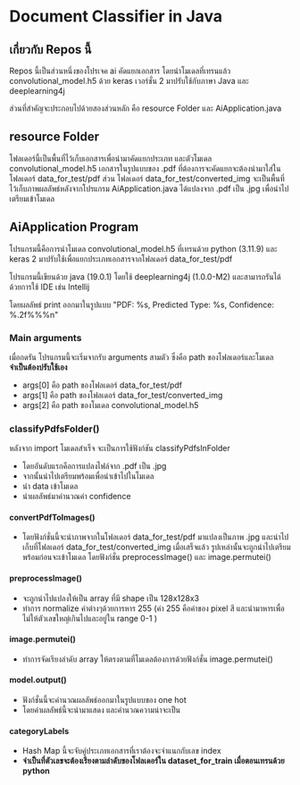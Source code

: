 # Document Classifier in Java
## เกี่ยวกับ Repos นี้
Repos นี้เป็นส่วนหนึ่งของโปรเจค ai คัดแยกเอกสาร โดยนำโมเดลที่เทรนแล้ว convolutional_model.h5 ด้วย keras เวอร์ชั่น 2 มาปรับใช้กับภาษา Java และ deeplearning4j

ส่วนที่สำคัญจะประกอบไปด้วยสองส่วนหลัก คือ resource Folder และ AiApplication.java 

## resource Folder
โฟลเดอร์นี้เป็นพื้นที่ไว้เก็บเอกสารเพื่อนำมาคัดแยกประเภท และตัวโมเดล convolutional_model.h5 
เอกสารในรูปแบบของ .pdf ที่ต้องการจะคัดแยกจะต้องนำมาใส่ใน โฟลเดอร์ data_for_test/pdf 
ส่วน โฟลเดอร์ data_for_test/converted_img จะเป็นพื้นที่ไว้เก็บภาพผลลัพธ์หลังจากโปรแกรม AiApplication.java ได้แปลงจาก .pdf เป็น .jpg เพื่อนำไปเตรียมเข้าโมเดล

## AiApplication Program
โปรแกรมนี้คือการนำโมเดล convolutional_model.h5 ที่เทรนด้วย python (3.11.9) และ keras 2 มาปรับใช้เพื่อแยกประเภทเอกสารจากโฟลเดอร์ data_for_test/pdf 

โปรแกรมนี้เขียนด้วย java (19.0.1) โดยใช้ deeplearning4j (1.0.0-M2) และสามารถรันได้ด้วยการใช้ IDE เช่น Intellij 

โดยผลลัพธ์ print ออกมาในรูปแบบ "PDF: %s, Predicted Type: %s, Confidence: %.2f%%%n"


### Main arguments
เมื่อกดรัน โปรแกรมนี้จะเริ่มจากรับ arguments สามตัว ซึ่งคือ path ของโฟลเดอร์และโมเดล **จำเป็นต้องปรับใช้เอง**
- args[0] คือ path ของโฟลเดอร์ data_for_test/pdf
- args[1] คือ path ของโฟลเดอร์ data_for_test/converted_img
- args[2] คือ path ของโมเดล convolutional_model.h5

### classifyPdfsFolder()
หลังจาก import โมเดลสำเร็จ จะเป็นการใช้ฟังก์ชัน classifyPdfsInFolder 
- โดยอันดับแรกคือการแปลงไฟล์จาก .pdf เป็น .jpg
- จากนั้นนำไปเตรียมพร้อมเพื่อนำเข้าไปในโมเดล
- นำ data เข้าโมเดล
- นำผลลัพธ์มาคำนวณค่า confidence

#### convertPdfToImages()
  - โดยฟังก์ชั่นนี้จะนำภาพจากในโฟลเดอร์ data_for_test/pdf มาแปลงเป็นภาพ .jpg และนำไปเก็บที่โฟลเดอร์ data_for_test/converted_img 
เมื่อเสร็จแล้ว รูปเหล่านั้นจะถูกนำไปเตรียมพร้อมก่อนจะเข้าโมเดล โดยฟังก์ชั่น preprocessImage() และ image.permutei()
#### preprocessImage()
  - จะถูกนำไปแปลงให้เป็น array ที่มี shape เป็น 128x128x3
  - ทำการ normalize ค่าต่างๆด้วยการหาร 255 (ค่า 255 คือค่าของ pixel สี และนำมาหารเพื่อไม่ให้ตัวเลขใหญ่เกินไปและอยู่ใน range 0-1 )
#### image.permutei()
  - ทำการจัดเรียงลำดับ array ให้ตรงตามที่โมเดลต้องการด้วยฟังก์ชั่น image.permutei()
#### model.output()
  - ฟังก์ชั่นนี้จะคำนวณผลลัพธ์ออกมาในรูปแบบของ one hot
  - โดยค่าผลลัพธ์นี้จะนำมาแสดง และคำนวณความน่าจะเป็น
#### categoryLabels 
  - Hash Map นี้จะจับคู่ประเภทเอกสารที่เราต้องจะจำแนกกับเลข index
  - **จำเป็นที่ตัวเลขจะต้องเรียงตามลำดับของโฟลเดอร์ใน dataset_for_train เมื่อตอนเทรนด้วย python**


  








